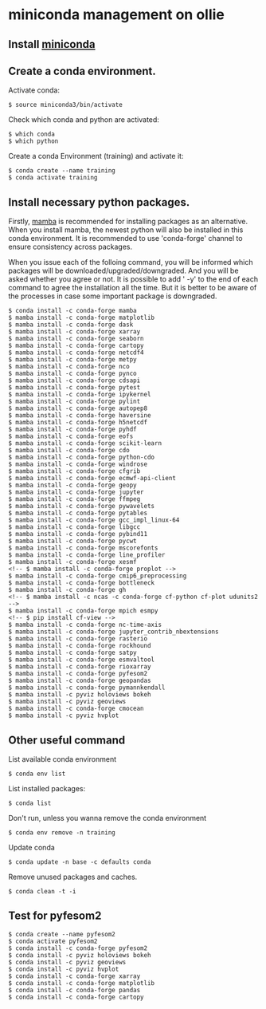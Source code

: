 
# miniconda management on ollie

## Install [miniconda](https://docs.conda.io/en/latest/miniconda.html)


## Create a conda environment.

Activate conda:

    $ source miniconda3/bin/activate

Check which conda and python are activated:

    $ which conda
    $ which python

Create a conda Environment (training) and activate it:

    $ conda create --name training
    $ conda activate training

## Install necessary python packages.
Firstly, [mamba](https://github.com/mamba-org/mamba) is recommended for installing packages as an alternative. When you install mamba, the newest python will also be installed in this conda environment. It is recommended to use 'conda-forge' channel to ensure consistency across packages.

When you issue each of the folloing command, you will be informed which packages will be downloaded/upgraded/downgraded. And you will be asked whether you agree or not. It is possible to add ' -y' to the end of each command to agree the installation all the time. But it is better to be aware of the processes in case some important package is downgraded.

    $ conda install -c conda-forge mamba
    $ mamba install -c conda-forge matplotlib
    $ mamba install -c conda-forge dask
    $ mamba install -c conda-forge xarray
    $ mamba install -c conda-forge seaborn
    $ mamba install -c conda-forge cartopy
    $ mamba install -c conda-forge netcdf4
    $ mamba install -c conda-forge metpy
    $ mamba install -c conda-forge nco
    $ mamba install -c conda-forge pynco
    $ mamba install -c conda-forge cdsapi
    $ mamba install -c conda-forge pytest
    $ mamba install -c conda-forge ipykernel
    $ mamba install -c conda-forge pylint
    $ mamba install -c conda-forge autopep8
    $ mamba install -c conda-forge haversine
    $ mamba install -c conda-forge h5netcdf
    $ mamba install -c conda-forge pyhdf
    $ mamba install -c conda-forge eofs
    $ mamba install -c conda-forge scikit-learn
    $ mamba install -c conda-forge cdo
    $ mamba install -c conda-forge python-cdo
    $ mamba install -c conda-forge windrose
    $ mamba install -c conda-forge cfgrib
    $ mamba install -c conda-forge ecmwf-api-client
    $ mamba install -c conda-forge geopy
    $ mamba install -c conda-forge jupyter
    $ mamba install -c conda-forge ffmpeg
    $ mamba install -c conda-forge pywavelets
    $ mamba install -c conda-forge pytables
    $ mamba install -c conda-forge gcc_impl_linux-64
    $ mamba install -c conda-forge libgcc
    $ mamba install -c conda-forge pybind11
    $ mamba install -c conda-forge pycwt
    $ mamba install -c conda-forge mscorefonts
    $ mamba install -c conda-forge line_profiler
    $ mamba install -c conda-forge xesmf
    <!-- $ mamba install -c conda-forge proplot -->
    $ mamba install -c conda-forge cmip6_preprocessing
    $ mamba install -c conda-forge bottleneck
    $ mamba install -c conda-forge gh
    <!-- $ mamba install -c ncas -c conda-forge cf-python cf-plot udunits2 -->
    $ mamba install -c conda-forge mpich esmpy
    <!-- $ pip install cf-view -->
    $ mamba install -c conda-forge nc-time-axis
    $ mamba install -c conda-forge jupyter_contrib_nbextensions
    $ mamba install -c conda-forge rasterio
    $ mamba install -c conda-forge rockhound
    $ mamba install -c conda-forge satpy
    $ mamba install -c conda-forge esmvaltool
    $ mamba install -c conda-forge rioxarray
    $ mamba install -c conda-forge pyfesom2
    $ mamba install -c conda-forge geopandas
    $ mamba install -c conda-forge pymannkendall
    $ mamba install -c pyviz holoviews bokeh
    $ mamba install -c pyviz geoviews
    $ mamba install -c conda-forge cmocean
    $ mamba install -c pyviz hvplot



## Other useful command

List available conda environment

    $ conda env list

List installed packages:

    $ conda list

Don't run, unless you wanna remove the conda environment

    $ conda env remove -n training

Update conda

    $ conda update -n base -c defaults conda

Remove unused packages and caches.

    $ conda clean -t -i


## Test for pyfesom2

    $ conda create --name pyfesom2
    $ conda activate pyfesom2
    $ conda install -c conda-forge pyfesom2
    $ conda install -c pyviz holoviews bokeh
    $ conda install -c pyviz geoviews
    $ conda install -c pyviz hvplot
    $ conda install -c conda-forge xarray
    $ conda install -c conda-forge matplotlib
    $ conda install -c conda-forge pandas
    $ conda install -c conda-forge cartopy
